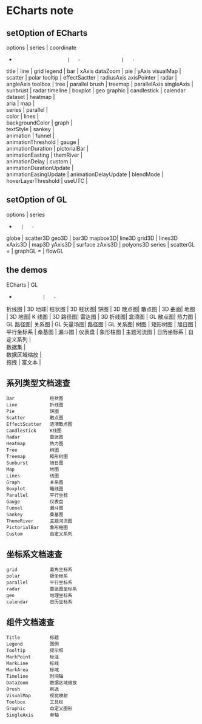 # ECharts note

## setOption of ECharts
options                  |   series          |   coordinate 
-                        |   -               |   -
title                    |   line            |   grid
legend                   |   bar             |   xAxis
dataZoom                 |   pie             |   yAxis
visualMap                |   scatter         |   polar
tooltip                  |   effectSactter   |   radiusAxis
axisPointer              |   radar           |   angleAxis
toolbox                  |   tree            |   parallel
brush                    |   treemap         |   parallelAxis
singleAxis               |   sunbrust        |   radar
timeline                 |   boxplot         |   geo 
graphic                  |   candlestick     |   calendar
dataset                  |   heatmap         |   
aria                     |   map             |   
series                   |   parallel        |   
color                    |   lines           |   
backgroundColor          |   graph           |   
textStyle                |   sankey          |   
animation                |   funnel          |   
animationThreshold       |   gauge           |   
animationDuration        |   pictorialBar    |   
animationEasting         |   themRiver       |   
animationDelay           |   custom          |   
animationDurationUpdate  |   
animationEasingUpdate    |
animationDelayUpdate     |
blendMode                |
hoverLayerThreshold      |
useUTC                   |




## setOption of GL
options |   series
-       |   -
globe   |   scatter3D
geo3D   |   bar3D
mapbox3D|   line3D
grid3D  |   lines3D
xAxis3D |   map3D
yAxis3D |   surface
zAxis3D |   polyons3D
series  |   scatterGL
=       |   graphGL
=       |   flowGL

## the demos
ECharts         |   GL
-               |   -
折线图          |   3D 地球|
柱状图          |   3D 柱状图|
饼图            |   3D 散点图|
散点图          |   3D 曲面|
地图            |   3D 地图|
K 线图          |   3D 路径图|
雷达图          |   3D 折线图|
盒须图          |   GL 散点图|
热力图          |   GL 路径图|
关系图          |   GL 矢量场图|
路径图          |   GL 关系图|
树图            |
矩形树图        |
旭日图          |
平行坐标系      |
桑基图          |
漏斗图          |
仪表盘          |
象形柱图        |
主题河流图      |
日历坐标系      |
自定义系列      |         
数据集          |       
数据区域缩放    |    
拖拽            |
富文本          |




## 系列类型文档速查
    Bar             柱状图
    Line            折线图
    Pie             饼图
    Scatter         散点图
    EffectScatter   涟漪散点图
    Candlestick     K线图
    Radar           雷达图
    Heatmap         热力图
    Tree            树图
    Treemap         矩形树图
    Sunburst        旭日图
    Map             地图
    Lines           线图
    Graph           关系图
    Boxplot         箱线图
    Parallel        平行坐标
    Gauge           仪表盘
    Funnel          漏斗图
    Sankey          桑基图
    ThemeRiver      主题河流图
    PictorialBar    象形柱图
    Custom          自定义系列

## 坐标系文档速查
    grid            直角坐标系
    polar           极坐标系
    parallel        平行坐标系
    radar           雷达图坐标系
    geo             地理坐标系
    calendar        日历坐标系

## 组件文档速查
    Title           标题
    Legend          图例
    Tooltip         提示框
    MarkPoint       标注
    MarkLine        标线
    MarkArea        标域
    Timeline        时间轴
    DataZoom        数据区域缩放
    Brush           刷选
    VisualMap       视觉映射
    Toolbox         工具栏
    Graphic         自定义图形
    SingleAxis      单轴
